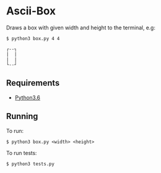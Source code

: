 # Ascii-Box

Draws a box with given width and height to the terminal, e.g:

```
$ python3 box.py 4 4

┌--┐
|  |
|  |
└--┘

```

## Requirements

- [Python3.6](https://www.python.org/downloads/)

## Running

To run:

```shell
$ python3 box.py <width> <height>
```

To run tests:

```shell
$ python3 tests.py
```

